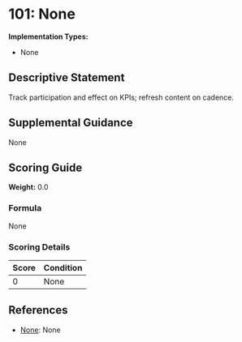 # 101: None

**Implementation Types:**
- None

## Descriptive Statement

Track participation and effect on KPIs; refresh content on cadence.

## Supplemental Guidance

None

## Scoring Guide

**Weight:** 0.0

### Formula

None

### Scoring Details

| Score | Condition |
| ----- | --------- |
| 0 | None |

## References

- [None](None): None

